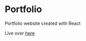 # Portfolio

Portfolio website created with React  

Live over [here](https://abhi12123.github.io/Portfolio/#/)
